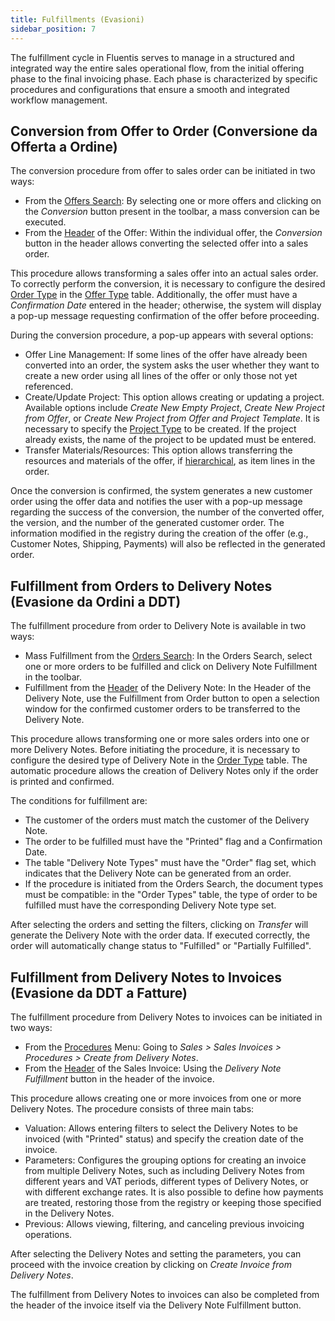 ```yaml
---
title: Fulfillments (Evasioni)
sidebar_position: 7
---
```


The fulfillment cycle in Fluentis serves to manage in a structured and integrated way the entire sales operational flow, from the initial offering phase to the final invoicing phase. Each phase is characterized by specific procedures and configurations that ensure a smooth and integrated workflow management.

## Conversion from Offer to Order (Conversione da Offerta a Ordine)

The conversion procedure from offer to sales order can be initiated in two ways:

- From the [Offers Search](/docs/sales/offers/search-offers): By selecting one or more offers and clicking on the *Conversion* button present in the toolbar, a mass conversion can be executed.
- From the [Header](/docs/sales/offers/insert-offer) of the Offer: Within the individual offer, the *Conversion* button in the header allows converting the selected offer into a sales order.

This procedure allows transforming a sales offer into an actual sales order. To correctly perform the conversion, it is necessary to configure the desired [Order Type](/docs/configurations/tables/sales/sales-order-types) in the [Offer Type](/docs/configurations/tables/sales/sales-offer-type) table. Additionally, the offer must have a *Confirmation Date* entered in the header; otherwise, the system will display a pop-up message requesting confirmation of the offer before proceeding.

During the conversion procedure, a pop-up appears with several options:

- Offer Line Management: If some lines of the offer have already been converted into an order, the system asks the user whether they want to create a new order using all lines of the offer or only those not yet referenced.
- Create/Update Project: This option allows creating or updating a project. Available options include *Create New Empty Project*, *Create New Project from Offer*, or *Create New Project from Offer and Project Template*. It is necessary to specify the [Project Type](/docs/configurations/tables/project-management/project-type) to be created. If the project already exists, the name of the project to be updated must be entered.
- Transfer Materials/Resources: This option allows transferring the resources and materials of the offer, if [hierarchical](/docs/sales/offers/insert-offer), as item lines in the order.

Once the conversion is confirmed, the system generates a new customer order using the offer data and notifies the user with a pop-up message regarding the success of the conversion, the number of the converted offer, the version, and the number of the generated customer order. The information modified in the registry during the creation of the offer (e.g., Customer Notes, Shipping, Payments) will also be reflected in the generated order.

## Fulfillment from Orders to Delivery Notes (Evasione da Ordini a DDT)

The fulfillment procedure from order to Delivery Note is available in two ways:

- Mass Fulfillment from the [Orders Search](/docs/sales/sales-orders/create-new-sales-orders/search-sales-orders): In the Orders Search, select one or more orders to be fulfilled and click on Delivery Note Fulfillment in the toolbar.
- Fulfillment from the [Header](/docs/sales/sales-delivery-notes/insert-delivery-notes/sales-dn) of the Delivery Note: In the Header of the Delivery Note, use the Fulfillment from Order button to open a selection window for the confirmed customer orders to be transferred to the Delivery Note.

This procedure allows transforming one or more sales orders into one or more Delivery Notes. Before initiating the procedure, it is necessary to configure the desired type of Delivery Note in the [Order Type](/docs/configurations/tables/sales/sales-order-types) table. The automatic procedure allows the creation of Delivery Notes only if the order is printed and confirmed.

The conditions for fulfillment are:

- The customer of the orders must match the customer of the Delivery Note.
- The order to be fulfilled must have the "Printed" flag and a Confirmation Date.
- The table "Delivery Note Types" must have the "Order" flag set, which indicates that the Delivery Note can be generated from an order.
- If the procedure is initiated from the Orders Search, the document types must be compatible: in the "Order Types" table, the type of order to be fulfilled must have the corresponding Delivery Note type set.

After selecting the orders and setting the filters, clicking on *Transfer* will generate the Delivery Note with the order data. If executed correctly, the order will automatically change status to "Fulfilled" or "Partially Fulfilled".

## Fulfillment from Delivery Notes to Invoices (Evasione da DDT a Fatture)

The fulfillment procedure from Delivery Notes to invoices can be initiated in two ways:

- From the [Procedures](/docs/sales/sales-invoices/procedures/create-invoices-from-delivery-notes) Menu: Going to *Sales > Sales Invoices > Procedures > Create from Delivery Notes*.
- From the [Header](/docs/sales/sales-invoices/invoicing/sales-invoice) of the Sales Invoice: Using the *Delivery Note Fulfillment* button in the header of the invoice.

This procedure allows creating one or more invoices from one or more Delivery Notes. The procedure consists of three main tabs:

- Valuation: Allows entering filters to select the Delivery Notes to be invoiced (with "Printed" status) and specify the creation date of the invoice.
- Parameters: Configures the grouping options for creating an invoice from multiple Delivery Notes, such as including Delivery Notes from different years and VAT periods, different types of Delivery Notes, or with different exchange rates. It is also possible to define how payments are treated, restoring those from the registry or keeping those specified in the Delivery Notes.
- Previous: Allows viewing, filtering, and canceling previous invoicing operations.

After selecting the Delivery Notes and setting the parameters, you can proceed with the invoice creation by clicking on *Create Invoice from Delivery Notes*.

The fulfillment from Delivery Notes to invoices can also be completed from the header of the invoice itself via the Delivery Note Fulfillment button.